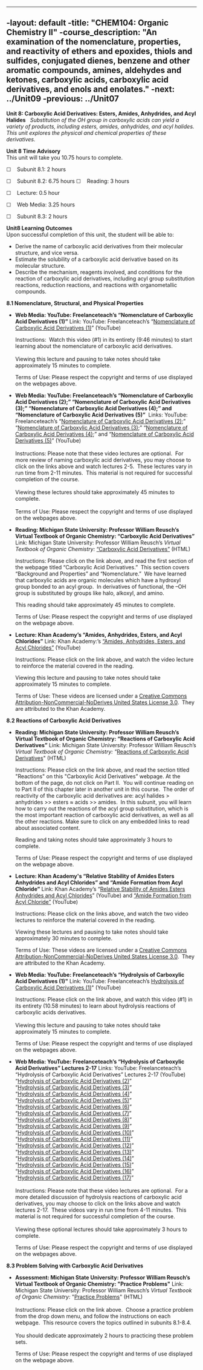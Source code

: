 ----
-layout: default
-title: "CHEM104: Organic Chemistry II"
-course_description: "An examination of the nomenclature, properties, and reactivity of ethers and epoxides, thiols and sulfides, conjugated dienes, benzene and other aromatic compounds, amines, aldehydes and ketones, carboxylic acids, carboxylic acid derivatives, and enols and enolates."
-next: ../Unit09
-previous: ../Unit07
----
**Unit 8: Carboxylic Acid Derivatives: Esters, Amides, Anhydrides, and
Acyl Halides** <span id="8"></span> 
*Substitution of the OH group in carboxylic acids can yield a variety of
products, including esters, amides, anhydrides, and acyl halides.  This
unit explores the physical and chemical properties of these
derivatives.*

**Unit 8 Time Advisory**  
This unit will take you 10.75 hours to complete.  
  
 ☐    Subunit 8.1: 2 hours  
  
 ☐    Subunit 8.2: 6.75 hours
☐    Reading: 3 hours

☐    Lecture: 0.5 hour

☐    Web Media: 3.25 hours

  
 ☐    Subunit 8.3: 2 hours

**Unit8 Learning Outcomes**  
Upon successful completion of this unit, the student will be able to:  
-   Derive the name of carboxylic acid derivatives from their molecular
    structure, and vice versa.
-   Estimate the solubility of a carboxylic acid derivative based on its
    molecular structure.
-   Describe the mechanism, reagents involved, and conditions for the
    reaction of carboxylic acid derivatives, including acyl group
    substitution reactions, reduction reactions, and reactions with
    organometallic compounds.

**8.1 Nomenclature, Structural, and Physical Properties** <span
id="8.1"></span> 
-   **Web Media: YouTube: Freelanceteach’s “Nomenclature of Carboxylic
    Acid Derivatives (1)”**
    Link: YouTube: Freelanceteach’s “[Nomenclature of Carboxylic Acid
    Derivatives
    (1)](http://www.youtube.com/watch?v=c4IlFcKbHIs&feature=related)”
    (YouTube)  
      
     Instructions:  Watch this video (\#1) in its entirety (9:46
    minutes) to start learning about the nomenclature of carboxylic acid
    derivatives.   
        
     Viewing this lecture and pausing to take notes should take
    approximately 15 minutes to complete.  
      
     Terms of Use: Please respect the copyright and terms of use
    displayed on the webpages above. 

-   **Web Media: YouTube: Freelanceteach’s “Nomenclature of Carboxylic
    Acid Derivatives (2);” “Nomenclature of Carboxylic Acid Derivatives
    (3);” “Nomenclature of Carboxylic Acid Derivatives (4);” and
    “Nomenclature of Carboxylic Acid Derivatives (5)”**
     Links: YouTube: Freelanceteach’s “[Nomenclature of Carboxylic Acid
    Derivatives (2)](http://www.youtube.com/watch?v=2gZgeVs5Gpw);”
    “[Nomenclature of Carboxylic Acid Derivatives
    (3)](http://www.youtube.com/watch?v=UToHVuLlHgE);” “[Nomenclature of
    Carboxylic Acid Derivatives
    (4)](http://www.youtube.com/watch?v=nSZFhGjb6ts);” and
    “[Nomenclature of Carboxylic Acid Derivatives
    (5)](http://www.youtube.com/watch?v=2BpkHw3q_nA)” (YouTube)  
        
     Instructions: Please note that these video lectures are optional. 
    For more review of naming carboxylic acid derivatives, you may
    choose to click on the links above and watch lectures 2-5.  These
    lectures vary in run time from 2-11 minutes.  This material is not
    required for successful completion of the course.  
        
     Viewing these lectures should take approximately 45 minutes to
    complete.  
        
     Terms of Use: Please respect the copyright and terms of use
    displayed on the webpages above.

-   **Reading: Michigan State University: Professor William Reusch’s
    Virtual Textbook of Organic Chemistry: “Carboxylic Acid
    Derivatives”**
    Link: Michigan State University: Professor William Reusch’s *Virtual
    Textbook of Organic Chemistry:* [“Carboxylic Acid
    Derivatives”](http://www2.chemistry.msu.edu/faculty/reusch/VirtTxtJml/crbacid2.htm#acderv)
    (HTML)  
      
     Instructions: Please click on the link above, and read the first
    section of the webpage titled “Carboxylic Acid Derivatives.”  This
    section covers “Background and Properties” and “Nomenclature.”  We
    have learned that carboxylic acids are organic molecules which have
    a hydroxyl group bonded to an acyl group.  In derivatives of
    functional, the –OH group is substituted by groups like halo,
    alkoxyl, and amino.  
      
     This reading should take approximately 45 minutes to complete.  
      
     Terms of Use: Please respect the copyright and terms of use
    displayed on the webpage above.  

-   **Lecture: Khan Academy’s “Amides, Anhydrides, Esters, and Acyl
    Chlorides”**
    Link: Khan Academy:’s [“Amides, Anhydrides, Esters, and Acyl
    Chlorides”](https://www.youtube.com/watch?v=SRPQ62dR6b4) (YouTube)  
      
     Instructions: Please click on the link above, and watch the video
    lecture to reinforce the material covered in the reading.   
      
     Viewing this lecture and pausing to take notes should take
    approximately 15 minutes to complete.  
      
     Terms of Use: These videos are licensed under a [Creative Commons
    Attribution-NonCommercial-NoDerives United States License
    3.0](http://www.saylor.org/site/wp-admin/edit.php?post_type=courses&page=say_manage_courses&cmd=units&pid=52600).
     They are attributed to the Khan Academy. 

**8.2 Reactions of Carboxylic Acid Derivatives** <span id="8.2"></span> 
-   **Reading: Michigan State University: Professor William Reusch’s
    Virtual Textbook of Organic Chemistry: “Reactions of Carboxylic Acid
    Derivatives”**
    Link: Michigan State University: Professor William Reusch’s *Virtual
    Textbook of Organic Chemistry: "*[Reactions of Carboxylic Acid
    Derivatives](http://www2.chemistry.msu.edu/faculty/reusch/VirtTxtJml/crbacid2.htm#react)"
    (HTML)  
      
     Instructions: Please click on the link above, and read the section
    titled "Reactions" on this "Carboxylic Acid Derivatives” webpage. At
    the bottom of the page, do not click on Part II.  You will continue
    reading on to Part II of this chapter later in another unit in this
    course.  The order of reactivity of the carboxylic acid derivatives
    are: acyl halides \> anhydrides \>\> esters ≈ acids \>\> amides.  In
    this subunit, you will learn how to carry out the reactions of the
    acyl group substitution, which is the most important reaction of
    carboxylic acid derivatives, as well as all the other reactions.
    Make sure to click on any embedded links to read about associated
    content.  
      
     Reading and taking notes should take approximately 3 hours to
    complete.  
      
     Terms of Use: Please respect the copyright and terms of use
    displayed on the webpage above.   

-   **Lecture: Khan Academy's “Relative Stability of Amides Esters
    Anhydrides and Acyl Chlorides” and “Amide Formation from Acyl
    Chloride”**
    Link: Khan Academy’s “[Relative Stability of Amides Esters
    Anhydrides and Acyl
    Chlorides](http://www.khanacademy.org/science/organic-chemistry/v/relative-stability-of-amides-esters-anhydrides-and-acyl-chlorides)”
    (YouTube) and [“Amide Formation from Acyl
    Chloride”](https://www.youtube.com/watch?v=gMKtGulgGH8) (YouTube)  
      
     Instructions: Please click on the links above, and watch the two
    video lectures to reinforce the material covered in the reading.   
      
     Viewing these lectures and pausing to take notes should take
    approximately 30 minutes to complete.  
      
     Terms of Use: These videos are licensed under a [Creative Commons
    Attribution-NonCommercial-NoDerives United States License
    3.0](http://www.saylor.org/site/wp-admin/edit.php?post_type=courses&page=say_manage_courses&cmd=units&pid=52600).
     They are attributed to the Khan Academy. 

-   **Web Media: YouTube: Freelanceteach’s “Hydrolysis of Carboxylic
    Acid Derivatives (1)"**
    Link: YouTube: Freelanceteach’s [Hydrolysis of Carboxylic Acid
    Derivatives
    (1)](http://www.youtube.com/watch?v=zvobknFHYCk&feature=related)"
    (YouTube)  
      
     Instructions: Please click on the link above, and watch this video
    (\#1) in its entirety (10.58 minutes) to learn about hydrolysis
    reactions of carboxylic acids derivatives.    
        
     Viewing this lecture and pausing to take notes should take
    approximately 15 minutes to complete.  
      
     Terms of Use: Please respect the copyright and terms of use
    displayed on the webpages above. 

-   **Web Media: YouTube: Freelanceteach’s “Hydrolysis of Carboxylic
    Acid Derivatives” Lectures 2-17**
    Links: YouTube: Freelanceteach’s “Hydrolysis of Carboxylic Acid
    Derivatives” Lectures 2-17 (YouTube)  
     “[Hydrolysis of Carboxylic Acid Derivatives
    (2)](http://www.youtube.com/watch?v=OmMynMWxxfM)”  
     “[Hydrolysis of Carboxylic Acid Derivatives
    (3)](http://www.youtube.com/watch?v=r5sZoxuCwWw)”  
     “[Hydrolysis of Carboxylic Acid Derivatives
    (4)](http://www.youtube.com/watch?v=K0KLkldoS2s)”  
     “[Hydrolysis of Carboxylic Acid Derivatives
    (5)](http://www.youtube.com/watch?v=pdIbjJ80TAM)”    
     “[Hydrolysis of Carboxylic Acid Derivatives
    (6)](http://www.youtube.com/watch?v=XeAC6a8oqf0)”  
     “[Hydrolysis of Carboxylic Acid Derivatives
    (7)](http://www.youtube.com/watch?v=kd_1QYJhoMk)”  
     “[Hydrolysis of Carboxylic Acid Derivatives
    (8)](http://www.youtube.com/watch?v=B09GNGdKnlg)”  
     “[Hydrolysis of Carboxylic Acid Derivatives
    (9)](http://www.youtube.com/watch?v=cl_5fq_CgWQ)”  
     “[Hydrolysis of Carboxylic Acid Derivatives
    (10)](http://www.youtube.com/watch?v=E3ber5tNQww)”  
     “[Hydrolysis of Carboxylic Acid Derivatives
    (11)](http://www.youtube.com/watch?v=IfVAGAmbvW0)”  
     “[Hydrolysis of Carboxylic Acid Derivatives
    (12)](http://www.youtube.com/watch?v=IruH-fA9-gA)”  
     “[Hydrolysis of Carboxylic Acid Derivatives
    (13)](http://www.youtube.com/watch?v=DBWDyw2OfKE)”  
     “[Hydrolysis of Carboxylic Acid Derivatives
    (14)](http://www.youtube.com/watch?v=OYKltqhpiq4)”  
     “[Hydrolysis of Carboxylic Acid Derivatives
    (15)](http://www.youtube.com/watch?v=-ZOLXPSS3pQ)”  
     “[Hydrolysis of Carboxylic Acid Derivatives
    (16)](http://www.youtube.com/watch?v=-uB5iqQvm-M)”  
     “[Hydrolysis of Carboxylic Acid Derivatives
    (17)](http://www.youtube.com/watch?v=ewjMDNYAuuk)”  
        
     Instructions: Please note that these video lectures are optional. 
    For a more detailed discussion of hydrolysis reactions of carboxylic
    acid derivatives, you may choose to click on the links above and
    watch lectures 2-17.  These videos vary in run time from 4-11
    minutes.  This material is not required for successful completion of
    the course.  
        
     Viewing these optional lectures should take approximately 3 hours
    to complete.  
      
     Terms of Use: Please respect the copyright and terms of use
    displayed on the webpages above.

**8.3 Problem Solving with Carboxylic Acid Derivatives** <span
id="8.3"></span> 
-   **Assessment: Michigan State University: Professor William Reusch’s
    Virtual Textbook of Organic Chemistry: "Practice Problems"**
    Link: Michigan State University: Professor William Reusch’s *Virtual
    Textbook of Organic Chemistry:* "[Practice
    Problems](http://www2.chemistry.msu.edu/faculty/reusch/VirtTxtJml/crbacid2.htm#crbacd8)"
    (HTML)  
        
     Instructions: Please click on the link above.  Choose a practice
    problem from the drop down menu, and follow the instructions on each
    webpage.  This resource covers the topics outlined in subunits
    8.1-8.4.  
        
     You should dedicate approximately 2 hours to practicing these
    problem sets.  
      
     Terms of Use: Please respect the copyright and terms of use
    displayed on the webpage above.  


